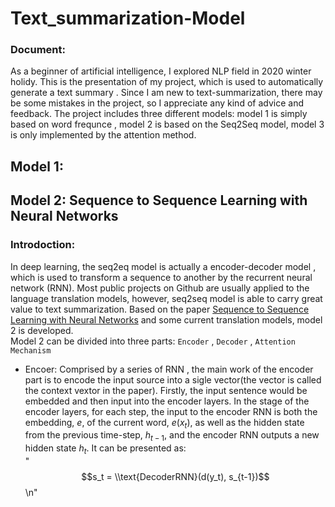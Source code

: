 # Text_summarization-Model  
### Document:   
As a beginner of artificial intelligence, I explored NLP field in 2020 winter holidy. This is the presentation of my project, which is used to automatically generate a text summary . Since I am new to text-summarization, there may be some mistakes in the project, so I appreciate any kind of advice and feedback. The project includes three different models: model 1 is simply based on word frequnce , model 2 is based on the Seq2Seq model, model 3 is only implemented by the attention method.

## Model 1:


## Model 2: Sequence to Sequence Learning with Neural Networks  
### Introdoction:  
In deep learning, the seq2eq model is actually a encoder-decoder model , which is used to transform a sequence to another by the recurrent neural network (RNN). Most public projects on Github are usually applied to the language translation models, however, seq2seq model is able to carry great value to text summarization. Based on the paper [Sequence to Sequence Learning with Neural Networks](https://arxiv.org/abs/1409.3215) and some current translation models, model 2 is developed.  
Model 2 can be divided into three parts: `Encoder` , `Decoder` , `Attention Mechanism`  
* Encoer:    Comprised by a series of RNN , the main work of the encoder part is to encode the input source into a sigle vector(the vector is called the context vextor in the paper). Firstly, the input sentence would be embedded and then input into the encoder layers. In the stage of the encoder layers, for each step, the input to the encoder RNN is both the embedding, $e$, of the current word, $e(x_t)$, as well as the hidden state from the previous time-step, $h_{t-1}$, and the encoder RNN outputs a new hidden state $h_t$. It can be presented as:  
 "$$s_t = \\text{DecoderRNN}(d(y_t), s_{t-1})$$\n"

